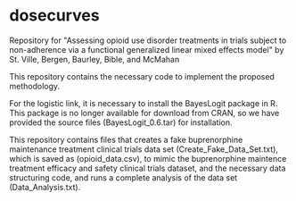 # dosecurves
Repository for "Assessing opioid use disorder treatments in trials subject to non-adherence via a functional generalized linear mixed effects model" by St. Ville, Bergen, Baurley, Bible, and McMahan

This repository contains the necessary code to implement the proposed methodology.

For the logistic link, it is necessary to install the BayesLogit package in R. This package is no longer available
for download from CRAN, so we have provided the source files (BayesLogit_0.6.tar) for installation.

This repository contains files that creates a fake buprenorphine maintenance treatment clinical trials data set 
(Create_Fake_Data_Set.txt), which is saved as (opioid_data.csv), to mimic the buprenorphine maintence treatment
efficacy and safety clinical trials dataset, and the necessary data structuring code,
and runs a complete analysis of the data set (Data_Analysis.txt).
